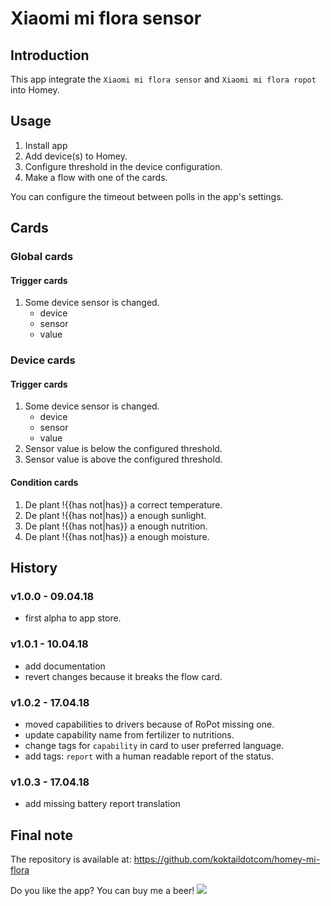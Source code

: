 # Xiaomi mi flora sensor

## Introduction
This app integrate the `Xiaomi mi flora sensor` and `Xiaomi mi flora ropot` into Homey.

## Usage
1. Install app
2. Add device(s) to Homey.
3. Configure threshold in the device configuration.
4. Make a flow with one of the cards.

You can configure the timeout between polls in the app's settings.

## Cards
### Global cards
#### Trigger cards
1. Some device sensor is changed.
   * device
   * sensor
   * value

### Device cards
#### Trigger cards
1. Some device sensor is changed.
   * device
   * sensor
   * value
1. Sensor value is below the configured threshold.
2. Sensor value is above the configured threshold.

#### Condition cards
1. De plant !{{has not|has}} a correct temperature.
2. De plant !{{has not|has}} a enough sunlight.
3. De plant !{{has not|has}} a enough nutrition.
4. De plant !{{has not|has}} a enough moisture.

## History
### v1.0.0 - 09.04.18
  * first alpha to app store.
### v1.0.1 - 10.04.18
  * add documentation
  * revert changes because it breaks the flow card.
### v1.0.2 - 17.04.18
  * moved capabilities to drivers because of RoPot missing one.
  * update capability name from fertilizer to nutritions.
  * change tags for `capability` in card to user preferred language.
  * add tags: `report` with a human readable report of the status.
### v1.0.3 - 17.04.18
  * add missing battery report translation

## Final note ##
The repository is available at: https://github.com/koktaildotcom/homey-mi-flora

Do you like the app? You can buy me a beer! [![](https://img.shields.io/badge/paypal-donate-green.svg)](https://www.paypal.me/koktaildotcom)
